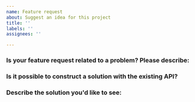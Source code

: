 ```yaml
---
name: Feature request
about: Suggest an idea for this project
title: ''
labels: ''
assignees: ''

---
```


### Is your feature request related to a problem? Please describe:
<!-- A clear and concise description of what the problem is. Ex. I'm always frustrated when [...] -->

### Is it possible to construct a solution with the existing API?
<!-- If this is an enhancement have you been able to create something similar,
or is your desired outcome not possible at this time? -->

### Describe the solution you'd like to see:
<!-- A clear and concise description of what you want to happen. -->
